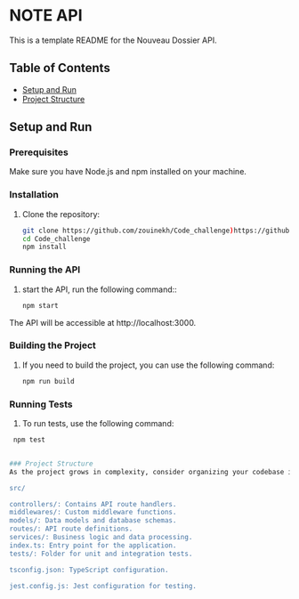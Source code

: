 # NOTE API

This is a template README for the Nouveau Dossier API.

## Table of Contents
- [Setup and Run](#setup-and-run)
- [Project Structure](#project-structure)

## Setup and Run

### Prerequisites
Make sure you have Node.js and npm installed on your machine.

### Installation
1. Clone the repository:
   ```bash
   git clone https://github.com/zouinekh/Code_challenge)https://github.com/zouinekh/Code_challenge
   cd Code_challenge
   npm install
### Running the API
1. start the API, run the following command::
   ```bash
   npm start

The API will be accessible at http://localhost:3000.

### Building the Project
1. If you need to build the project, you can use the following command:
   ```bash
   npm run build

### Running Tests
 1. To run tests, use the following command:
```bash
 npm test


### Project Structure
As the project grows in complexity, consider organizing your codebase in a modular and scalable way. Here's a basic project structure:

src/

controllers/: Contains API route handlers.
middlewares/: Custom middleware functions.
models/: Data models and database schemas.
routes/: API route definitions.
services/: Business logic and data processing.
index.ts: Entry point for the application.
tests/: Folder for unit and integration tests.

tsconfig.json: TypeScript configuration.

jest.config.js: Jest configuration for testing.

